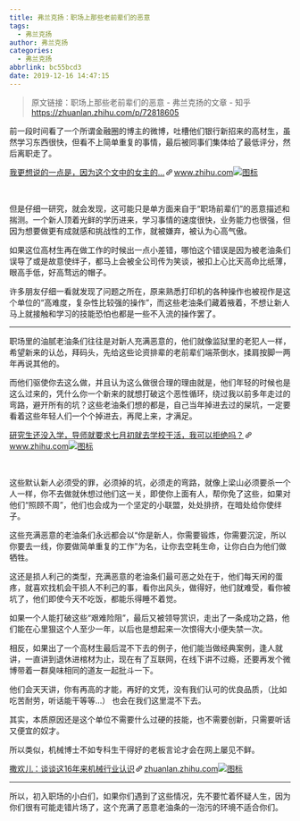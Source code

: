 ```yaml
---
title: 弗兰克扬：职场上那些老前辈们的恶意
tags:
  - 弗兰克扬
author: 弗兰克扬
categories:
  - 弗兰克扬
abbrlink: bc55bcd3
date: 2019-12-16 14:47:15
---
```

> 原文链接：职场上那些老前辈们的恶意 - 弗兰克扬的文章 - 知乎
       <https://zhuanlan.zhihu.com/p/72818605>
>
<!--more-->

<div class="Post-RichTextContainer"><div class="RichText ztext Post-RichText"><p>前一段时间看了一个所谓金融圈的博主的微博，吐槽他们银行新招来的高材生，虽然学习东西很快，但看不上简单重复的事情，最后被同事们集体给了最低评分，然后离职走了。 </p><a target="_blank" href="https://www.zhihu.com/pin/1131919052335120384" data-draft-node="block" data-draft-type="link-card" data-image="https://zhstatic.zhihu.com/assets/zhihu/editor/zhihu-card-default.svg" class="LinkCard LinkCard--hasImage" data-za-detail-view-id="172"><span class="LinkCard-backdrop" style="background-image:url(https://zhstatic.zhihu.com/assets/zhihu/editor/zhihu-card-default.svg)"></span><span class="LinkCard-content"><span class="LinkCard-text"><span class="LinkCard-title" data-text="true">我更想说的一点是，因为这个文中的女主的…</span><span class="LinkCard-meta"><span style="display:inline-flex;align-items:center">​<svg class="Zi Zi--InsertLink" fill="currentColor" viewBox="0 0 24 24" width="17" height="17"><path d="M6.77 17.23c-.905-.904-.94-2.333-.08-3.193l3.059-3.06-1.192-1.19-3.059 3.058c-1.489 1.489-1.427 3.954.138 5.519s4.03 1.627 5.519.138l3.059-3.059-1.192-1.192-3.059 3.06c-.86.86-2.289.824-3.193-.08zm3.016-8.673l1.192 1.192 3.059-3.06c.86-.86 2.289-.824 3.193.08.905.905.94 2.334.08 3.194l-3.059 3.06 1.192 1.19 3.059-3.058c1.489-1.489 1.427-3.954-.138-5.519s-4.03-1.627-5.519-.138L9.786 8.557zm-1.023 6.68c.33.33.863.343 1.177.029l5.34-5.34c.314-.314.3-.846-.03-1.176-.33-.33-.862-.344-1.176-.03l-5.34 5.34c-.314.314-.3.846.03 1.177z" fill-rule="evenodd"></path></svg></span>www.zhihu.com</span></span><span class="LinkCard-imageCell"><img class="LinkCard-image LinkCard-image--square" alt="图标" src="https://zhstatic.zhihu.com/assets/zhihu/editor/zhihu-card-default.svg"></span></span></a><p class="ztext-empty-paragraph"><br></p><p>但是仔细一研究，就会发现，这可能只是单方面来自于“职场前辈们”的恶意描述和揣测。一个新人顶着光鲜的学历进来，学习事情的速度很快，业务能力也很强，但因为想要做更有成就感和挑战性的工作，就被嫌弃，被认为心高气傲。</p><p>如果这位高材生再在做工作的时候出一点小差错，哪怕这个错误是因为被老油条们误导了或是故意使绊子，都马上会被全公司传为笑谈，被扣上心比天高命比纸薄，眼高手低，好高骛远的帽子。</p><p>许多朋友仔细一看就发现了问题之所在，原来熟悉打印机的各种操作也被视作是这个单位的“高难度，复杂性比较强的操作”，而这些老油条们藏着掖着，不想让新人马上就接触和学习的技能恐怕也都是一些不入流的操作罢了。</p><hr><p>职场里的油腻老油条们往往是对新人充满恶意的，他们就像监狱里的老犯人一样，希望新来的认怂，拜码头，先给这些论资排辈的老前辈们端茶倒水，揉肩按脚一两年再说其他的。</p><p>而他们驱使你去这么做，并且认为这么做很合理的理由就是，他们年轻的时候也是这么过来的，凭什么你一个新来的就想打破这个恶性循环，绕过我以前多年走过的弯路，避开所有的坑？这些老油条们想的都是，自己当年掉进去过的屎坑，一定要看着这些年轻人们一个个掉进去，再爬上来，才满足。</p><a target="_blank" href="https://www.zhihu.com/question/332289835/answer/734618390?hb_wx_block=0" data-draft-node="block" data-draft-type="link-card" data-image="https://pic3.zhimg.com/v2-7baf72bfe8091c9e43e4253a665e1222_180x120.jpg" data-image-width="599" data-image-height="422" class="LinkCard LinkCard--hasImage" data-za-detail-view-id="172"><span class="LinkCard-backdrop" style="background-image:url(https://pic3.zhimg.com/v2-7baf72bfe8091c9e43e4253a665e1222_180x120.jpg)"></span><span class="LinkCard-content"><span class="LinkCard-text"><span class="LinkCard-title" data-text="true">研究生还没入学，导师就要求七月初就去学校干活，我可以拒绝吗？</span><span class="LinkCard-meta"><span style="display:inline-flex;align-items:center">​<svg class="Zi Zi--InsertLink" fill="currentColor" viewBox="0 0 24 24" width="17" height="17"><path d="M6.77 17.23c-.905-.904-.94-2.333-.08-3.193l3.059-3.06-1.192-1.19-3.059 3.058c-1.489 1.489-1.427 3.954.138 5.519s4.03 1.627 5.519.138l3.059-3.059-1.192-1.192-3.059 3.06c-.86.86-2.289.824-3.193-.08zm3.016-8.673l1.192 1.192 3.059-3.06c.86-.86 2.289-.824 3.193.08.905.905.94 2.334.08 3.194l-3.059 3.06 1.192 1.19 3.059-3.058c1.489-1.489 1.427-3.954-.138-5.519s-4.03-1.627-5.519-.138L9.786 8.557zm-1.023 6.68c.33.33.863.343 1.177.029l5.34-5.34c.314-.314.3-.846-.03-1.176-.33-.33-.862-.344-1.176-.03l-5.34 5.34c-.314.314-.3.846.03 1.177z" fill-rule="evenodd"></path></svg></span>www.zhihu.com</span></span><span class="LinkCard-imageCell"><img class="LinkCard-image LinkCard-image--horizontal" alt="图标" src="https://pic3.zhimg.com/v2-7baf72bfe8091c9e43e4253a665e1222_180x120.jpg"></span></span></a><p class="ztext-empty-paragraph"><br></p><p>这些默认新人必须受的罪，必须掉的坑，必须走的弯路，就像上梁山必须要杀一个人一样，你不去做就休想过他们这一关，即使你上面有人，帮你免了这些，如果对他们“照顾不周”，他们也会成为一个坚定的小联盟，处处排挤，在暗处给你使绊子。</p><p>这些充满恶意的老油条们永远都会以“你是新人，你需要锻炼，你需要沉淀，所以你要去一线，你要做简单重复的工作”为名，让你去空耗生命，让你白白为他们做牺牲。</p><p>这还是损人利己的类型，充满恶意的老油条们最可恶之处在于，他们每天闲的蛋疼，就喜欢找机会干损人不利己的事，看你出风头，做得好，他们就难受，看你被坑了，他们即使今天不吃饭，都能乐得睡不着觉。</p><p>如果一个人能打破这些“艰难险阻”，最后又被领导赏识，走出了一条成功之路，他们能在心里狠这个人至少一年，以后也是想起来一次恨得大小便失禁一次。</p><p>相反，如果出了一个高材生最后混不下去的例子，他们能当做经典案例，逢人就讲，一直讲到退休进棺材为止，现在有了互联网，在线下讲不过瘾，还要再发个微博带着一群臭味相同的道友一起批斗一下。</p><p>他们会天天讲，你有再高的才能，再好的文凭，没有我们认可的优良品质，（比如吃苦耐劳，听话能干等等...） 也会在我们这里混不下去。</p><p>其实，本质原因还是这个单位不需要什么过硬的技能，也不需要创新，只需要听话又便宜的奴才。</p><p>所以类似，机械博士不如专科生干得好的老板言论才会在网上屡见不鲜。</p><a target="_blank" href="https://zhuanlan.zhihu.com/p/63254405" data-draft-node="block" data-draft-type="link-card" data-image="https://pic4.zhimg.com/v2-b6cdab620fc248810e2089d062305f63_180x120.jpg" data-image-width="998" data-image-height="566" class="LinkCard LinkCard--hasImage" data-za-detail-view-id="172"><span class="LinkCard-backdrop" style="background-image:url(https://pic4.zhimg.com/v2-b6cdab620fc248810e2089d062305f63_180x120.jpg)"></span><span class="LinkCard-content"><span class="LinkCard-text"><span class="LinkCard-title" data-text="true">撒欢儿：谈谈这16年来机械行业认识</span><span class="LinkCard-meta"><span style="display:inline-flex;align-items:center">​<svg class="Zi Zi--InsertLink" fill="currentColor" viewBox="0 0 24 24" width="17" height="17"><path d="M6.77 17.23c-.905-.904-.94-2.333-.08-3.193l3.059-3.06-1.192-1.19-3.059 3.058c-1.489 1.489-1.427 3.954.138 5.519s4.03 1.627 5.519.138l3.059-3.059-1.192-1.192-3.059 3.06c-.86.86-2.289.824-3.193-.08zm3.016-8.673l1.192 1.192 3.059-3.06c.86-.86 2.289-.824 3.193.08.905.905.94 2.334.08 3.194l-3.059 3.06 1.192 1.19 3.059-3.058c1.489-1.489 1.427-3.954-.138-5.519s-4.03-1.627-5.519-.138L9.786 8.557zm-1.023 6.68c.33.33.863.343 1.177.029l5.34-5.34c.314-.314.3-.846-.03-1.176-.33-.33-.862-.344-1.176-.03l-5.34 5.34c-.314.314-.3.846.03 1.177z" fill-rule="evenodd"></path></svg></span>zhuanlan.zhihu.com</span></span><span class="LinkCard-imageCell"><img class="LinkCard-image LinkCard-image--horizontal" alt="图标" src="https://pic4.zhimg.com/v2-b6cdab620fc248810e2089d062305f63_180x120.jpg"></span></span></a><hr><p>所以，初入职场的小白们，如果你们遇到了这些情况，先不要忙着怀疑人生，因为你们很有可能走错片场了，这个充满了恶意老油条的一泡污的环境不适合你们。</p></div></div>